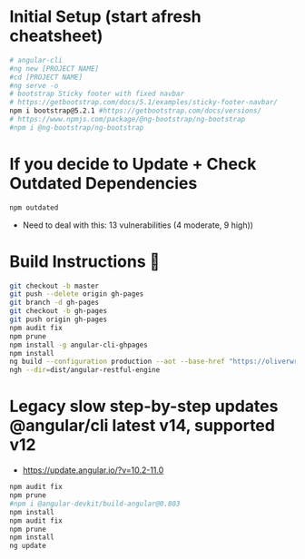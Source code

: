 # Initial Setup (start afresh cheatsheet)
```bash
# angular-cli
#ng new [PROJECT NAME]
#cd [PROJECT NAME]
#ng serve -o
# bootstrap Sticky footer with fixed navbar 
# https://getbootstrap.com/docs/5.1/examples/sticky-footer-navbar/
npm i bootstrap@5.2.1 #https://getbootstrap.com/docs/versions/
# https://www.npmjs.com/package/@ng-bootstrap/ng-bootstrap
#npm i @ng-bootstrap/ng-bootstrap
```

# If you decide to Update + Check Outdated Dependencies
```bash
npm outdated
```
- Need to deal with this: 13 vulnerabilities (4 moderate, 9 high))

# Build Instructions 🌹
```bash
git checkout -b master
git push --delete origin gh-pages
git branch -d gh-pages
git checkout -b gh-pages
git push origin gh-pages
npm audit fix
npm prune 
npm install -g angular-cli-ghpages
npm install
ng build --configuration production --aot --base-href "https://oliverwreath.github.io/Angular-RESTful-Engine/"
ngh --dir=dist/angular-restful-engine
```

# Legacy slow step-by-step updates @angular/cli latest v14, supported v12
- https://update.angular.io/?v=10.2-11.0
```bash
npm audit fix
npm prune 
#npm i @angular-devkit/build-angular@0.803
npm install
npm audit fix
npm prune 
npm install
ng update
```
